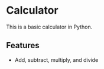 # Calculator

This is a basic calculator in Python.

## Features
- Add, subtract, multiply, and divide

